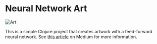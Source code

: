 # Neural Network Art

![Art](https://cdn-images-1.medium.com/max/800/1*R7Ujqo25LvPOcayAMeEOkA.png)

This is a simple Clojure project that creates artwork with a feed-forward neural network. See [this article](https://medium.com/@gabepearhill/art-with-neural-networks-4bb97eb0db15#.bqvqyf2ij) on Medium for more information.
